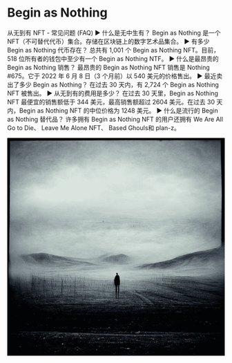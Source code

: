 # Begin as Nothing

从无到有 NFT - 常见问题 (FAQ)
▶ 什么是无中生有？
Begin as Nothing 是一个 NFT（不可替代代币）集合。存储在区块链上的数字艺术品集合。
▶ 有多少 Begin as Nothing 代币存在？
总共有 1,001 个 Begin as Nothing NFT。目前，518 位所有者的钱包中至少有一个 Begin as Nothing NTF。
▶ 什么是最昂贵的 Begin as Nothing 销售？
最昂贵的 Begin as Nothing NFT 销售是 Nothing #675。它于 2022 年 6 月 8 日（3 个月前）以 540 美元的价格售出。
▶ 最近卖出了多少 Begin as Nothing？
在过去 30 天内，有 2,724 个 Begin as Nothing NFT 被售出。
▶ 从无到有的费用是多少？
在过去 30 天里，Begin as Nothing NFT 最便宜的销售额低于 344 美元，最高销售额超过 2604 美元。在过去 30 天内，Begin as Nothing NFT 的中位价格为 1248 美元。
▶ 什么是流行的 Begin as Nothing 替代品？
许多拥有 Begin as Nothing NFT 的用户还拥有 We Are All Go to Die、 Leave Me Alone NFT、 Based Ghouls和 plan-z。

![nft](69ae276e96e1d74a25824225110a206d.png)
